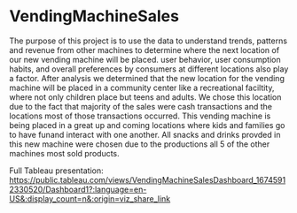 # VendingMachineSales
The purpose of this project is to use the data to understand trends, patterns and revenue from other machines to determine where the next location of our new vending machine will be placed.
user behavior, user consumption habits, and overall preferences by consumers at different locations also play a factor.
After analysis we determined that the new location for the vending machine will be placed in a community center like a recreational faciltity, where not only children place but teens and adults. We chose this location due to the fact that majority of the sales were cash transactions and the locations most of those transactions occurred. This vending machine is being placed in a great up and coming locations where kids and families go to have funand interact with one another. All snacks and drinks provded in this new machine were chosen due to the productions all 5 of the other machines most sold products.

Full Tableau presentation:
https://public.tableau.com/views/VendingMachineSalesDashboard_16745912330520/Dashboard1?:language=en-US&:display_count=n&:origin=viz_share_link
